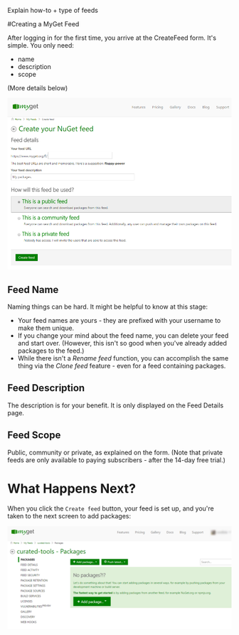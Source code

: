 Explain how-to + type of feeds

#Creating a MyGet Feed

After logging in for the first time, you arrive at the CreateFeed form. It's simple. You only need: 
* name 
* description
* scope

(More details below)

![](/assets/CreateFeedForm.PNG)

## Feed Name

Naming things can be hard. It might be helpful to know at this stage:
* Your feed names are yours - they are prefixed with your username to make them unique. 
* If you change your mind about the feed name, you can delete your feed and start over. (However, this isn't so good when you've already added packages to the feed.)
* While there isn't a _Rename feed_ function, you can accomplish the same thing via the _Clone feed_ feature - even for a feed containing packages. 

## Feed Description

The description is for your benefit. It is only displayed on the Feed Details page. 

## Feed Scope

Public, community or private, as explained on the form. (Note that private feeds are only available to paying subscribers - after the 14-day free trial.)

# What Happens Next?

When you click the `Create feed` button, your feed is set up, and you're taken to the next screen to add packages:

![](/assets/AfterFeedCreated.png)